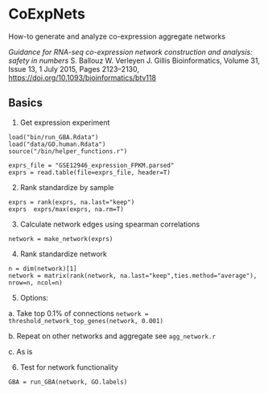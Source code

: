 # CoExpNets
How-to generate and analyze co-expression aggregate networks

_Guidance for RNA-seq co-expression network construction and analysis: safety in numbers_
S. Ballouz  W. Verleyen  J. Gillis
Bioinformatics, Volume 31, Issue 13, 1 July 2015, Pages 2123–2130,
https://doi.org/10.1093/bioinformatics/btv118


## Basics 
1. Get expression experiment 
``` 
load("bin/run_GBA.Rdata")
load("data/GO.human.Rdata")
source("/bin/helper_functions.r")

exprs_file = "GSE12946_expression_FPKM.parsed"
exprs = read.table(file=exprs_file, header=T)
```
2. Rank standardize by sample 
``` 
exprs = rank(exprs, na.last="keep")
exprs  exprs/max(exprs, na.rm=T)
```

3. Calculate network edges using spearman correlations 
``` 
network = make_network(exprs) 
```

4. Rank standardize network
```
n = dim(network)[1]
network = matrix(rank(network, na.last="keep",ties.method="average"), nrow=n, ncol=n)
```
5. Options: 

  a. Take top 0.1% of connections 
    ```
    network = threshold_network_top_genes(network, 0.001)
    ```
    
  b. Repeat on other networks and aggregate 
   see ```agg_network.r```
  
  c. As is

6. Test for network functionality 
``` 
GBA = run_GBA(network, GO.labels)
``` 

